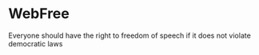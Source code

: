 # WebFree
Everyone should have the right to freedom of speech if it does not violate democratic laws
